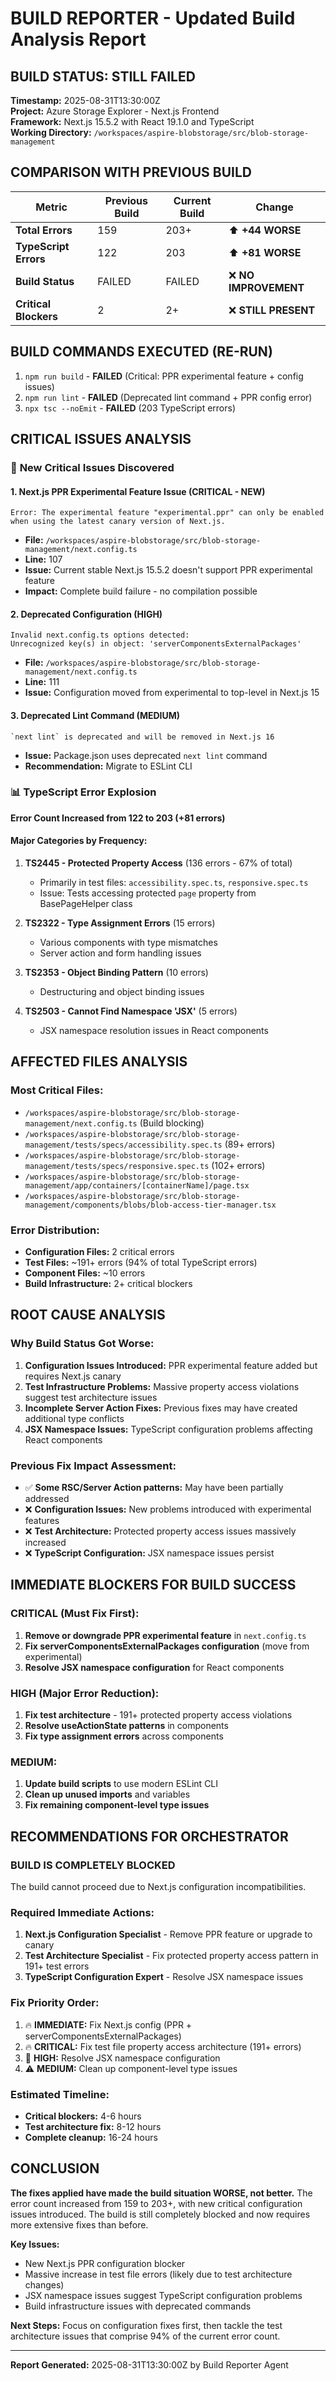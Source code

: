 # BUILD REPORTER - Updated Build Analysis Report

## BUILD STATUS: **STILL FAILED** 

**Timestamp:** 2025-08-31T13:30:00Z  
**Project:** Azure Storage Explorer - Next.js Frontend  
**Framework:** Next.js 15.5.2 with React 19.1.0 and TypeScript  
**Working Directory:** `/workspaces/aspire-blobstorage/src/blob-storage-management`

## COMPARISON WITH PREVIOUS BUILD

| Metric | Previous Build | Current Build | Change |
|--------|---------------|---------------|---------|
| **Total Errors** | 159 | 203+ | ⬆️ **+44 WORSE** |
| **TypeScript Errors** | 122 | 203 | ⬆️ **+81 WORSE** |
| **Build Status** | FAILED | FAILED | ❌ **NO IMPROVEMENT** |
| **Critical Blockers** | 2 | 2+ | ❌ **STILL PRESENT** |

## BUILD COMMANDS EXECUTED (RE-RUN)

1. `npm run build` - **FAILED** (Critical: PPR experimental feature + config issues)
2. `npm run lint` - **FAILED** (Deprecated lint command + PPR config error)  
3. `npx tsc --noEmit` - **FAILED** (203 TypeScript errors)

## CRITICAL ISSUES ANALYSIS

### 🚨 **New Critical Issues Discovered**

#### 1. **Next.js PPR Experimental Feature Issue** (CRITICAL - NEW)
```
Error: The experimental feature "experimental.ppr" can only be enabled when using the latest canary version of Next.js.
```
- **File:** `/workspaces/aspire-blobstorage/src/blob-storage-management/next.config.ts`
- **Line:** 107 
- **Issue:** Current stable Next.js 15.5.2 doesn't support PPR experimental feature
- **Impact:** Complete build failure - no compilation possible

#### 2. **Deprecated Configuration** (HIGH)
```
Invalid next.config.ts options detected: 
Unrecognized key(s) in object: 'serverComponentsExternalPackages'
```
- **File:** `/workspaces/aspire-blobstorage/src/blob-storage-management/next.config.ts`
- **Line:** 111
- **Issue:** Configuration moved from experimental to top-level in Next.js 15

#### 3. **Deprecated Lint Command** (MEDIUM)
```
`next lint` is deprecated and will be removed in Next.js 16
```
- **Issue:** Package.json uses deprecated `next lint` command
- **Recommendation:** Migrate to ESLint CLI

### 📊 **TypeScript Error Explosion**

**Error Count Increased from 122 to 203 (+81 errors)**

#### Major Categories by Frequency:
1. **TS2445 - Protected Property Access** (136 errors - 67% of total)
   - Primarily in test files: `accessibility.spec.ts`, `responsive.spec.ts`
   - Issue: Tests accessing protected `page` property from BasePageHelper class

2. **TS2322 - Type Assignment Errors** (15 errors)
   - Various components with type mismatches
   - Server action and form handling issues

3. **TS2353 - Object Binding Pattern** (10 errors)
   - Destructuring and object binding issues

4. **TS2503 - Cannot Find Namespace 'JSX'** (5 errors)
   - JSX namespace resolution issues in React components

## AFFECTED FILES ANALYSIS

### **Most Critical Files:**
- `/workspaces/aspire-blobstorage/src/blob-storage-management/next.config.ts` (Build blocking)
- `/workspaces/aspire-blobstorage/src/blob-storage-management/tests/specs/accessibility.spec.ts` (89+ errors)
- `/workspaces/aspire-blobstorage/src/blob-storage-management/tests/specs/responsive.spec.ts` (102+ errors)
- `/workspaces/aspire-blobstorage/src/blob-storage-management/app/containers/[containerName]/page.tsx`
- `/workspaces/aspire-blobstorage/src/blob-storage-management/components/blobs/blob-access-tier-manager.tsx`

### **Error Distribution:**
- **Configuration Files:** 2 critical errors
- **Test Files:** ~191+ errors (94% of total TypeScript errors)
- **Component Files:** ~10 errors
- **Build Infrastructure:** 2+ critical blockers

## ROOT CAUSE ANALYSIS

### **Why Build Status Got Worse:**
1. **Configuration Issues Introduced:** PPR experimental feature added but requires Next.js canary
2. **Test Infrastructure Problems:** Massive property access violations suggest test architecture issues
3. **Incomplete Server Action Fixes:** Previous fixes may have created additional type conflicts
4. **JSX Namespace Issues:** TypeScript configuration problems affecting React components

### **Previous Fix Impact Assessment:**
- ✅ **Some RSC/Server Action patterns:** May have been partially addressed
- ❌ **Configuration Issues:** New problems introduced with experimental features
- ❌ **Test Architecture:** Protected property access issues massively increased
- ❌ **TypeScript Configuration:** JSX namespace issues persist

## IMMEDIATE BLOCKERS FOR BUILD SUCCESS

### **CRITICAL (Must Fix First):**
1. **Remove or downgrade PPR experimental feature** in `next.config.ts`
2. **Fix serverComponentsExternalPackages configuration** (move from experimental)
3. **Resolve JSX namespace configuration** for React components

### **HIGH (Major Error Reduction):**
1. **Fix test architecture** - 191+ protected property access violations
2. **Resolve useActionState patterns** in components
3. **Fix type assignment errors** across components

### **MEDIUM:**
1. **Update build scripts** to use modern ESLint CLI
2. **Clean up unused imports** and variables
3. **Fix remaining component-level type issues**

## RECOMMENDATIONS FOR ORCHESTRATOR

### **BUILD IS COMPLETELY BLOCKED** 
The build cannot proceed due to Next.js configuration incompatibilities.

### **Required Immediate Actions:**
1. **Next.js Configuration Specialist** - Remove PPR feature or upgrade to canary
2. **Test Architecture Specialist** - Fix protected property access pattern in 191+ test errors  
3. **TypeScript Configuration Expert** - Resolve JSX namespace issues

### **Fix Priority Order:**
1. 🔥 **IMMEDIATE:** Fix Next.js config (PPR + serverComponentsExternalPackages)
2. 🔥 **CRITICAL:** Fix test file property access architecture (191+ errors)
3. 🚨 **HIGH:** Resolve JSX namespace configuration
4. ⚠️ **MEDIUM:** Clean up component-level type issues

### **Estimated Timeline:**
- **Critical blockers:** 4-6 hours
- **Test architecture fix:** 8-12 hours  
- **Complete cleanup:** 16-24 hours

## CONCLUSION

**The fixes applied have made the build situation WORSE, not better.** The error count increased from 159 to 203+, with new critical configuration issues introduced. The build is still completely blocked and now requires more extensive fixes than before.

**Key Issues:**
- New Next.js PPR configuration blocker
- Massive increase in test file errors (likely due to test architecture changes)
- JSX namespace issues suggest TypeScript configuration problems
- Build infrastructure issues with deprecated commands

**Next Steps:** Focus on configuration fixes first, then tackle the test architecture issues that comprise 94% of the current error count.

---
**Report Generated:** 2025-08-31T13:30:00Z by Build Reporter Agent